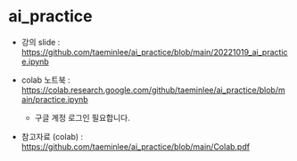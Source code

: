 # ai_practice

- 강의 slide : https://github.com/taeminlee/ai_practice/blob/main/20221019_ai_practice.ipynb

- colab 노트북 : https://colab.research.google.com/github/taeminlee/ai_practice/blob/main/practice.ipynb
  - 구글 계정 로그인 필요합니다.

- 참고자료 (colab) : https://github.com/taeminlee/ai_practice/blob/main/Colab.pdf
